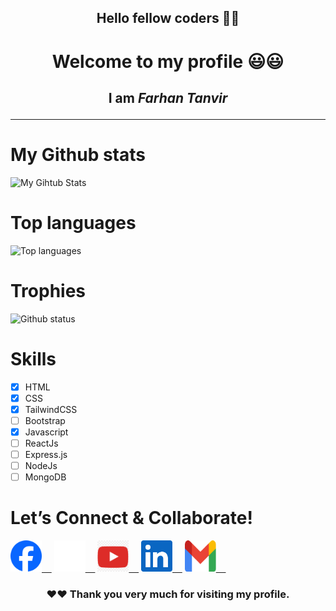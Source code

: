 <h2 align="center">Hello fellow coders 🤩🤩</h2>

<h1 align="center">Welcome to my profile 😃😃</h1>

<h2 align="center">

I am ***Farhan Tanvir***
</h2>

___




# My Github stats

![My Gihtub Stats](https://github-readme-stats.vercel.app/api?username=farhantanvir9z&show_icons=true&theme=radical)

# Top languages

![Top languages](https://github-readme-stats.vercel.app/api/top-langs?username=farhantanvir9z&show_icons=true&locale=en&layout=compact)


# Trophies

![Github status](https://github-profile-trophy.vercel.app/?username=farhantanvir9z&theme=juicyfresh&no-bg=false)

# Skills

- [x] HTML
- [x] CSS
- [x] TailwindCSS
- [ ] Bootstrap
- [x] Javascript
- [ ] ReactJs
- [ ] Express.js
- [ ] NodeJs
- [ ] MongoDB

# Let’s Connect & Collaborate!

<p>
<a href="https://www.facebook.com/profile.php?id=61559513533330" target="_blank"> <img src="social-media-image/facebook_logo.png" height="50px" width="50px">  &nbsp;&nbsp;&nbsp;</a>
<a href="https://www.x.com/farhantanvir9z" target="_blank"> <img src="social-media-image/x_logo_white.png" height="50px" width="50px">  &nbsp;&nbsp;&nbsp;</a>
<a href="https://www.youtube.com/@Programmer_Molla_Farhan" target="_blank"> <img src="social-media-image/youtube_logo.png" height="50px" width="50px">  &nbsp;&nbsp;&nbsp;</a>
<a href="https://www.linkedin.com/in/farhantanvir9z" target="_blank"> <img src="social-media-image/linkedin_logo_blue.png" height="50px" width="50px">  &nbsp;&nbsp;&nbsp;</a>
<a href="mailto:farhantanvir200000@gmail.com" target="_blank"> <img src="social-media-image/gmail_logo.png" height="50px" width="50px">  &nbsp;&nbsp;&nbsp;</a>
</p>

<h3 align="center"> ❤️❤️ Thank you very much for visiting my profile.
</h3>
<!---
farhantanvir9z/farhantanvir9z is a ✨ special ✨ repository because its `README.md` (this file) appears on your GitHub profile.
You can click the Preview link to take a look at your changes.
--->
